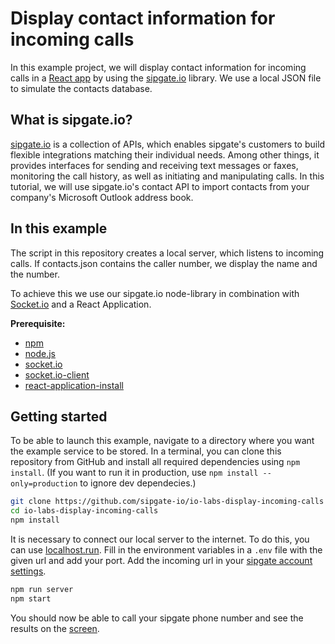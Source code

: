 # Display contact information for incoming calls

In this example project, we will display contact information for incoming calls in a [React app](https://reactjs.org/) by using the [sipgate.io](https://github.com/sipgate-io/sipgateio-node) library.
We use a local JSON file to simulate the contacts database.

## What is sipgate.io?

[sipgate.io](https://www.sipgate.io/) is a collection of APIs, which enables sipgate's customers to build flexible integrations matching their individual needs.
Among other things, it provides interfaces for sending and receiving text messages or faxes, monitoring the call history, as well as initiating and manipulating calls.
In this tutorial, we will use sipgate.io's contact API to import contacts from your company's Microsoft Outlook address book.

## In this example

The script in this repository creates a local server, which listens to incoming calls.
If contacts.json contains the caller number, we display the name and the number.

To achieve this we use our sipgate.io node-library in combination with [Socket.io](https://socket.io/) and a React Application.


**Prerequisite:** 
- [npm](https://www.npmjs.com/)
- [node.js](https://nodejs.org/en/)
- [socket.io](https://www.npmjs.com/package/socket.io)
- [socket.io-client](https://www.npmjs.com/package/socket.io-client)
- [react-application-install](https://reactjs.org/docs/create-a-new-react-app.html)

## Getting started

To be able to launch this example, navigate to a directory where you want the example service to be stored. In a terminal, you can clone this repository from GitHub and install all required dependencies using `npm install`. (If you want to run it in production, use `npm install --only=production` to ignore dev dependecies.)

```bash
git clone https://github.com/sipgate-io/io-labs-display-incoming-calls
cd io-labs-display-incoming-calls
npm install
```

It is necessary to connect our local server to the internet.
To do this, you can use [localhost.run](https://localhost.run/). 
Fill in the environment variables in a `.env` file with the given url and add your port. 
Add the incoming url in your [sipgate account settings](https://console.sipgate.com/webhooks/urls).

```bash
npm run server
npm start
```

You should now be able to call your sipgate phone number and see the results on the [screen](https://localhost:3000).

